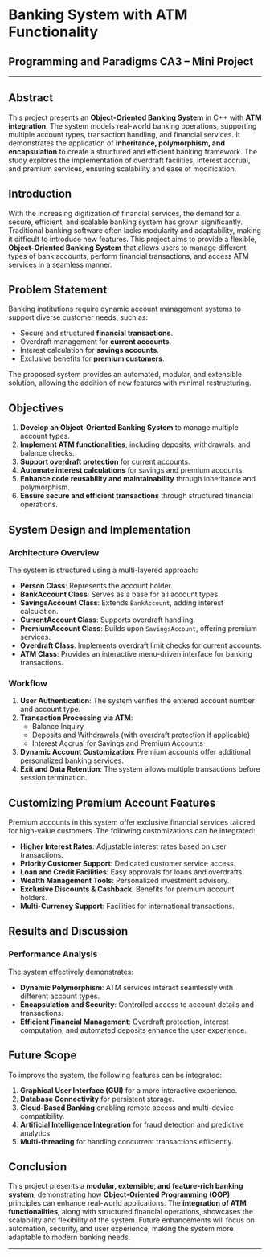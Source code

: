 # Banking System with ATM Functionality

## Programming and Paradigms CA3 – Mini Project

---

## **Abstract**
This project presents an **Object-Oriented Banking System** in C++ with **ATM integration**. The system models real-world banking operations, supporting multiple account types, transaction handling, and financial services. It demonstrates the application of **inheritance, polymorphism, and encapsulation** to create a structured and efficient banking framework. The study explores the implementation of overdraft facilities, interest accrual, and premium services, ensuring scalability and ease of modification.

## **Introduction**
With the increasing digitization of financial services, the demand for a secure, efficient, and scalable banking system has grown significantly. Traditional banking software often lacks modularity and adaptability, making it difficult to introduce new features. This project aims to provide a flexible, **Object-Oriented Banking System** that allows users to manage different types of bank accounts, perform financial transactions, and access ATM services in a seamless manner.

## **Problem Statement**
Banking institutions require dynamic account management systems to support diverse customer needs, such as:
- Secure and structured **financial transactions**.
- Overdraft management for **current accounts**.
- Interest calculation for **savings accounts**.
- Exclusive benefits for **premium customers**.

The proposed system provides an automated, modular, and extensible solution, allowing the addition of new features with minimal restructuring.

## **Objectives**
1. **Develop an Object-Oriented Banking System** to manage multiple account types.
2. **Implement ATM functionalities**, including deposits, withdrawals, and balance checks.
3. **Support overdraft protection** for current accounts.
4. **Automate interest calculations** for savings and premium accounts.
5. **Enhance code reusability and maintainability** through inheritance and polymorphism.
6. **Ensure secure and efficient transactions** through structured financial operations.

## **System Design and Implementation**
### **Architecture Overview**
The system is structured using a multi-layered approach:
- **Person Class**: Represents the account holder.
- **BankAccount Class**: Serves as a base for all account types.
- **SavingsAccount Class**: Extends `BankAccount`, adding interest calculation.
- **CurrentAccount Class**: Supports overdraft handling.
- **PremiumAccount Class**: Builds upon `SavingsAccount`, offering premium services.
- **Overdraft Class**: Implements overdraft limit checks for current accounts.
- **ATM Class**: Provides an interactive menu-driven interface for banking transactions.

### **Workflow**
1. **User Authentication**: The system verifies the entered account number and account type.
2. **Transaction Processing via ATM**:
   - Balance Inquiry
   - Deposits and Withdrawals (with overdraft protection if applicable)
   - Interest Accrual for Savings and Premium Accounts
3. **Dynamic Account Customization**: Premium accounts offer additional personalized banking services.
4. **Exit and Data Retention**: The system allows multiple transactions before session termination.

## **Customizing Premium Account Features**
Premium accounts in this system offer exclusive financial services tailored for high-value customers. The following customizations can be integrated:
- **Higher Interest Rates**: Adjustable interest rates based on user transactions.
- **Priority Customer Support**: Dedicated customer service access.
- **Loan and Credit Facilities**: Easy approvals for loans and overdrafts.
- **Wealth Management Tools**: Personalized investment advisory.
- **Exclusive Discounts & Cashback**: Benefits for premium account holders.
- **Multi-Currency Support**: Facilities for international transactions.

## **Results and Discussion**
### **Performance Analysis**
The system effectively demonstrates:
- **Dynamic Polymorphism**: ATM services interact seamlessly with different account types.
- **Encapsulation and Security**: Controlled access to account details and transactions.
- **Efficient Financial Management**: Overdraft protection, interest computation, and automated deposits enhance the user experience.

## **Future Scope**
To improve the system, the following features can be integrated:
1. **Graphical User Interface (GUI)** for a more interactive experience.
2. **Database Connectivity** for persistent storage.
3. **Cloud-Based Banking** enabling remote access and multi-device compatibility.
4. **Artificial Intelligence Integration** for fraud detection and predictive analytics.
5. **Multi-threading** for handling concurrent transactions efficiently.

## **Conclusion**
This project presents a **modular, extensible, and feature-rich banking system**, demonstrating how **Object-Oriented Programming (OOP)** principles can enhance real-world applications. The **integration of ATM functionalities**, along with structured financial operations, showcases the scalability and flexibility of the system. Future enhancements will focus on automation, security, and user experience, making the system more adaptable to modern banking needs.

---


